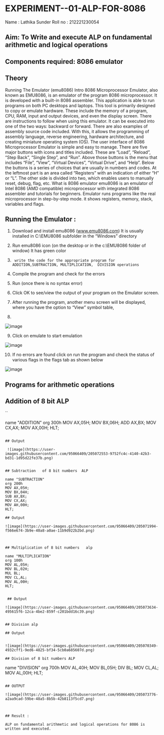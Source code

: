 # EXPERIMENT--01-ALP-FOR-8086
Name : Lathika Sunder
Roll no : 212221230054






## Aim: To Write and execute ALP on fundamental arithmetic and logical operations
## Components required: 8086  emulator 
## Theory 
Running The Emulator (emu8086) Intro 8086 Microprocessor Emulator, also known as EMU8086, is an emulator of the program 8086 microprocessor. It is developed with a built-in 8086 assembler. This application is able to run programs on both PC desktops and laptops. This tool is primarily designed to copy or emulate hardware. These include the memory of a program, CPU, RAM, input and output devices, and even the display screen. There are instructions to follow when using this emulator. It can be executed into one of the two ways: backward or forward. There are also examples of assembly source code included. With this, it allows the programming of assembly language, reverse engineering, hardware architecture, and creating miniature operating system (OS). The user interface of 8086 Microprocessor Emulator is simple and easy to manage. There are five major buttons with icons and titles included. These are “Load”, “Reload”, “Step Back”, “Single Step”, and “Run”. Above those buttons is the menu that includes “File”, “View”, “Virtual Devices”, “Virtual Drive”, and “Help”. Below the buttons is a series of choices that are usually in numbers and codes. At the leftmost part is an area called “Registers” with an indication of either “H” or “L”. The other side is divided into two, which enables users to manually reset, debug, flag, etc. What is 8086 emulator emu8086 is an emulator of Intel 8086 (AMD compatible) microprocessor with integrated 8086 assembler and tutorials for beginners. Emulator runs programs like the real microprocessor in step-by-step mode. it shows registers, memory, stack, variables and flags.


 ## Running the Emulator :
 
1.	Download and install emu8086 (www.emu8086.com) It is usually installed in C:\EMU8086 subfolder in the “Windows” directory

2.	  Run  emu8086 icon (on the desktop or in the c:\EMU8086 folder of window) It has green color 
 
 
3.		write the code for the appropriate program for ADDITION,SUBTRACTION, MULTIPLICATION,  DIVISION operations 

4.	 Compile the program and check for the errors 
5.	Run (once there is no syntax error) 

6.	Click OK to see/view the output of your program on the Emulator screen. 


7.	After running the program, another menu screen will be displayed, where you have the option to “View” symbol table,
8.	 


![image](https://user-images.githubusercontent.com/36288975/189273263-d65baae9-4b8f-4723-afb3-c0ffa4052b04.png)











9.	Click on emulate to start emulation 








![image](https://user-images.githubusercontent.com/36288975/189273273-9bb36ec1-e2e8-4892-8d35-37707332bfdc.png)








10.	If no errors are found click on run the program and check the status of various flags in the flags tab as shown below 






![image](https://user-images.githubusercontent.com/36288975/189273277-113a2a33-4a40-4ff8-95a5-ecd3a1f504fe.png)







## Programs for arithmetic  operations



## Addition  of 8 bit ALP 

``

name "ADDITION"
org 300h
MOV AX,05H;
MOV BX,06H;
ADD AX,BX;
MOV CX,AX;
MOV AX,00H;
HLT;
```

## Output  
 
 ![image](https://user-images.githubusercontent.com/95066409/205072553-9752fc4c-4140-42b3-bd31-1d95d22fe37b.png)


## Subtraction   of 8 bit numbers  ALP 

name "SUBTRACTION"
org 200h
MOV AX,05H;
MOV BX,04H;
SUB AX,BX;
MOV CX,AX;
MOV AH,00H;
HLT;
 
## Output

![image](https://user-images.githubusercontent.com/95066409/205071994-f566e674-3b9e-40a8-a0ae-11b9d922b2bd.png)



## Multiplication of 8 bit numbers   alp 

name "MULTIPLICATION"
org 100h
MOV AL,05H;
MOV BL,02H;
MUL BL;
MOV CL,AL;
MOV AL,00H;
HLT;


 ## Output  

![image](https://user-images.githubusercontent.com/95066409/205073634-495615f6-12ca-4be2-859f-c201bdd16c39.png)


## Division alp 

## Output  


![image](https://user-images.githubusercontent.com/95066409/205070349-4932cff1-9ed6-4825-bf34-5cb0a685607d.png)

## Division of 8 bit numbers ALP

```
name "DIVISION"
org 700h
MOV AL,40H;
MOV BL,05H;
DIV BL;
MOV CL,AL;
MOV AL,00H;
HLT;
```

## OUTPUT

![image](https://user-images.githubusercontent.com/95066409/205073776-a2aa9cad-59be-48a5-8b5b-42b8113f5cd7.png)



## Result :

ALP on fundamental arithmetic and logical operations for 8086 is written and executed.





